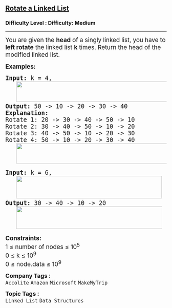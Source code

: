 <h2><a href="https://www.geeksforgeeks.org/problems/rotate-a-linked-list/1?page=1&category=Linked%20List&difficulty=Medium,Hard&status=unsolved&sprint=a663236c31453b969852f9ea22507634&sortBy=submissions">Rotate a Linked List</a></h2><h3>Difficulty Level : Difficulty: Medium</h3><hr><div class="problems_problem_content__Xm_eO"><p><span style="font-size: 14pt;">You are given the <strong>head</strong> of a singly linked list, you have to <strong>left rotate</strong> the linked list&nbsp;<strong>k</strong> times. Return the head of the modified linked list.</span></p>
<p><span style="font-size: 14pt;"><strong>Examples:</strong></span></p>
<pre><span style="font-size: 14pt;"><strong>Input: </strong>k = 4,<br>   <img src="https://media.geeksforgeeks.org/img-practice/prod/addEditProblem/908077/Web/Other/blobid0_1756298605.webp" width="480" height="63"><br><strong>Output: </strong>50 -&gt; 10 -&gt; 20 -&gt; 30 -&gt; 40<strong>
Explanation:<br></strong>Rotate 1:<strong> </strong>20 -&gt; 30 -&gt; 40 -&gt; 50 -&gt; 10</span><br><span style="font-size: 14pt;">Rotate 2:<strong> </strong>30 -&gt; 40 -&gt; 50 -&gt; 10 -&gt; 20</span><br><span style="font-size: 14pt;">Rotate 3:<strong> </strong>40 -&gt; 50 -&gt; 10 -&gt; 20 -&gt; 30</span><br><span style="font-size: 14pt;">Rotate 4:<strong> </strong>50 -&gt; 10 -&gt; 20 -&gt; 30 -&gt; 40</span><br><span style="font-size: 14pt;">   <img src="https://media.geeksforgeeks.org/img-practice/prod/addEditProblem/908077/Web/Other/blobid1_1756298735.webp" width="480" height="63"></span></pre>
<pre><span style="font-size: 14pt;"><strong>Input: </strong>k = 6,<br>   <img src="https://media.geeksforgeeks.org/img-practice/prod/addEditProblem/908077/Web/Other/blobid2_1756298816.webp" width="455" height="70"><br><strong>Output: </strong>30 -&gt; 40 -&gt; 10 -&gt; 20 <br>   <img src="https://media.geeksforgeeks.org/img-practice/prod/addEditProblem/908077/Web/Other/blobid3_1756298833.webp" width="456" height="70"><br></span></pre>
<p><span style="font-size: 14pt;"><strong>Constraints:<br></strong></span><span style="font-size: 14pt;">1 ≤ number of nodes ≤ 10<sup>5<br></sup></span><span style="font-size: 14pt;">0 ≤ k ≤ 10<sup>9<br></sup></span><span style="font-size: 14pt;">0 ≤ node.data ≤ 10<sup>9</sup></span></p></div><p><span style=font-size:18px><strong>Company Tags : </strong><br><code>Accolite</code>&nbsp;<code>Amazon</code>&nbsp;<code>Microsoft</code>&nbsp;<code>MakeMyTrip</code>&nbsp;<br><p><span style=font-size:18px><strong>Topic Tags : </strong><br><code>Linked List</code>&nbsp;<code>Data Structures</code>&nbsp;